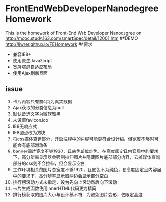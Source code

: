 # FrontEndWebDeveloperNanodegreeHomework
This is the homework of Front-End Web Developer Nanodegree on http://mooc.study.163.com/smartSpec/detail/12001.htm
##DEMO
http://ljwrer.github.io/FEHomework
##要求
 - 兼容IE8+
 - 使用原生JavaScript
 - 宽屏窄屏自适应布局
 - 使用Ajax刷新页面

## issue
 1. 卡片内容只有前4页为真实数据
 2. Ajax获取的分类信息为null
 3. 默认备选文字为微软雅黑
 4. 未设置favicon.ico
 5. IE8无响应式
 6. IE8圆点改为方块
 7. 将css媒体查询部分，开启注释中的内容可能更符合设计稿，但宽度不够时可能会有底部滑动条
 8. banner图片宽度不够1920，且底色部位纯色，在高度固定且内容居中的要求下，高分辨率显示器会强制拉伸图片并隐藏图片底部部分内容，去掉媒体查询部分的css则不会拉伸，但会显示空白
 9. 工作环境相关的图片总宽度不够1920，且底色不为纯色，在高度固定且内容居中的要求下，高分辨率显示器两边会显示部分空白
 10. 排行榜滚动方式未指定，设为先向上滚动然后向下滚动
 11. 卡片生成函数使用innerHTML代码更为精简
 12. 排行榜获取的图片大小与设计稿不符，为避免图片变形，仅限定高度
